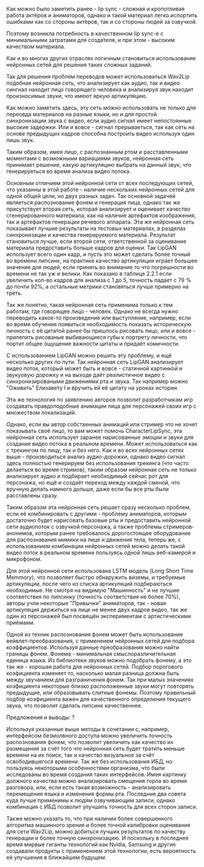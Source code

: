 Как можно было заметить ранее - lip sync - сложная и кропотливая работа актёров и аниматоров, однако и такой материал легко испортить ошибками как со стороны актёров, так и со стороны людей за озвучкой.

Поэтому возникла потребность в качественном lip sync-е с минимальными затратами для создателя, и при этом - высоким качеством материала.

Как и во многих других отраслях логичным становиться использование нейронных сетей для решения таких сложных заданий.

Так для решения проблем переводов может использоваться Wav2Lip подобная нейронная сеть, что анализирует как аудио, так и видео сингнал находит лицо говорящего человека и анализируя звук находит произносимые звуки, что имеют яркую артикуляцию.

Как можно заметить здесь, эту сеть можно использовать не только для переовда материалов на разные языки, но и для простой синхронизации звука с видео, если аудио сигнал имеет непостоянные высокие задержки. Или и вовсе - сигнал прерываеться, так как сеть на основе предыдущих кадров способна построить видео используя один лишь звук.

Таким образом, имея лицо, с распознанным ртом и расставленными моментами с возможными вариациями звуков, нейронная сеть принимает решение, какую артикуляцию выбрать на данный звук, что генерируеться во время анализа видео потока.

Основным отличием этой нейронной сети от всех последующих сетей, что указанны в этой работе - наличие нескольких нейронных сетей для одной общей цели, но двух разных задач.
Так основной задачей являеться распознование фонем и генерация лица, однако так же присутствует вторая сеть, которая анализирует и оценивает качество сгенерированного материала, как на наличие артефактов изображения, так и артефактов генерации речевого аппарата.
Эта же нейронная сеть показывает лучшие результаты на тестовых материалах, в разделах синхронизации и качества генерируемого материала. Результат становиться лучше, если второй сети, ответственной за оценивание материала предоставить больше кадров для оценки. Так LipGAN использует всего один кадр, и пусть это может сделать более точный во времени липсинк, на практике качество артикуляции играет большее значение для людей, если принять во внимание то что погрешности во времени не так уж и велики. Как показано в таблице 2.2.1 если увеличить кол-во кадров для анализа с 1 до 5, точность падает с 79 % до почти 92%, а остальные метрики становяться лучше примерно на треть.

Так же понятно, такая нейронная сеть применима только к тем работам, где говорящее лицо - человек.
Однако не всегда нужно переводить какое-то произведение или выступление, например, если во время обучения появиться необходимость показать историческую личность с её цитатой ранее бы пришлось рисовать лицо, или и вовсе - прилепить рисованые выбивающиеся губы к портрету личности, что портит общее ощущение важности цитаты и придаёт комичности.

С использованием LipGAN можно решить эту проблему, и ещё несколько других по пути. Так нейронная сеть LipGAN анализирует видео поток, который может быть и вовсе - статичной картинкой и звукуовую дорожку и на выходе даёт реалистичное видео с синхронизироваными движениями рта и звука. Так например можно "Оживить" Елизавету I и вручить ей её цитату на уроках истории.

Эта же технология по заявлению авторов позволит разработчикам игр создавать правдоподобные анимации лица для персонажей своих игр с множеством локализаций.

Однако, если вы автор собственных анимаций или стример что не хочет показывать своё лицо, то вам может помочь CharacterLipSync, эта нейронная сеть использует заранее нарисованные эмоции и звуки для создания видео потока в реальном времени. Может использоваться как с трекингом по лицу, так и без него. Как и во всех нейронных сетях выше - производиться анализ аудио-дорожки, однако видео сигнал здесь полностью генерируем без использования трекинга (что часто делаеться во время стримов), таким образом нейронная сеть не только анализирует аудио и подбирает необходимый сейчас рот для персонажа, но ещё и создаёт переход между каждой сменой, что вручную делать намного дольше, даже если бы все рты были расставлены сразу.

Таким образом эта нейронная сеть решает сразу несколько проблем, если её комбинировать с другими - проблему аниматоров, которым достаточно будет нарисовать базовые рты и предоставить нейронной сети аудиопоток с озвучкой персонажа, а также проблемы стримеров-анонимов, которым ранее требовалось дорогостоящее оборудование для распознавания мимики на лице и движения тела, теперь же, с использованием комбинации нейронных сетей можно делать такой видео поток в реальном времени пользуясь одной лишь веб-камерой и микрофоном.

Для этой нейронной сети использована LSTM модель (Long Short Time Memmory), что позволяет быстро обнаружить виземы, и требуемые артикуляции, после чего из списка артикуляций подбираються необходимые. Не смотря на видимую "Машинность" и не лучшие соответствия по липсинку (точность соответствия не более 70%), авторы учли некоторые "Привычки" аниматоров, так - новая артикуляция держиться на лице не менее двух кадров видео, так же один из персонажей был посвящён экспериментам с артистическими приёмами.

Одной из техник распознования фонем может быть использование вейвлет-преобразования, с применеием нейронных сетей для подбора коэффициентов. Используя данные преобразования можно найти границы фонем. Фонема - минимальная смыслоразличительная единица языка. Из библиотеки звуков можно подобрать фонему, а это так же - хорошая работа для нейронных сетей. Подбор порогового коэфициента изменяет то, насколько малая разница должна быть между звучанием для разграничения фонем. Так при малых значениях коэфициента некоторые близко расположенные звуки могут повторять предыдущие, или образовывать слитные фонемы. Поэтому правильный подбор коэфициента важен для качественного определения текущего звука, что позволит сделать липсинк качественнее.

Предложения и выводы: ?

Используя указанные выше методы в сочетании с, например, интерфейсом безмолвного доступа можно увеличить точность распознования фонем, что позволит увеличить как качество их размещения за счёт того что нейронная сеть будет тратить меньше времени на их поиск, так и качество визуальное за счёт освободившегося времени. Так же без использования ИБД, но пользуясь некоторыми особенностями организма, что были исследованы во время создания таких интерфейсов. Имея картинку должного качества можно анализировать смещения горла во время разговора, или, если есть такая возможность - анализировать перемещения языка и изменения формы рта. Последние два совета куда лучше применимы к людям озвучивающим записи, однако комбинация с ИБД позволит улучшить точность для всех сторон записи.

Также можно указать то, что при наличии более совершенного алгоритма машинного зрения и более точной калибровки оценивания для сети Wav2Lip, можно добиться лучших результатов по качеству генерации и более точную синхронизацию.
И поскольку в последнее время мирвые гиганты технологий как Nvidia, Samsung и другие создавали продукты с применением этой технологии, есть вероятность её улучшения в ближайшем будущем.